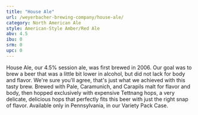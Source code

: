 ```yaml
---
title: "House Ale"
url: /weyerbacher-brewing-company/house-ale/
category: North American Ale
style: American-Style Amber/Red Ale
abv: 4.5
ibu: 0
srm: 0
upc: 0
---
```

House Ale, our 4.5% session ale, was first brewed in 2006.  Our goal was to brew a beer that was a little bit lower in alcohol, but did not lack for body and flavor. We're sure you'll agree, that's just what we achieved with this tasty brew.  Brewed with Pale, Caramunich, and Carapils malt for flavor and body, then hopped exclusively with expensive Tettnang hops, a very delicate, delicious hops that perfectly fits this beer with just the right snap of flavor.   Available only in Pennsylvania, in our Variety Pack Case.
